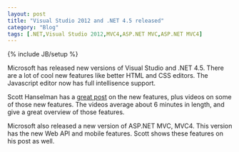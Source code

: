 ```yaml
---
layout: post
title: "Visual Studio 2012 and .NET 4.5 released"
category: "Blog"
tags: [.NET,Visual Studio 2012,MVC4,ASP.NET MVC,ASP.NET MVC4]
---
```

{% include JB/setup %}

Microsoft has released new versions of Visual Studio and .NET 4.5\. There are a lot of cool new features like better HTML and CSS editors. The Javascript editor now has full intellisence support.

Scott Hanselman has a [great post](http://www.hanselman.com/blog/VisualStudio2012AndNETFramework45IsRELEASEDHeres5MinuteVideosToGetYouUpToSpeedQuick.asp "VS2012 and .NET 4.5") on the new features, plus videos on some of those new features. The videos average about 6 minutes in length, and give a great overview of those features.

Microsoft also released a new version of ASP.NET MVC, MVC4\. This version has the new Web API and mobile features. Scott shows these features on his post as well.